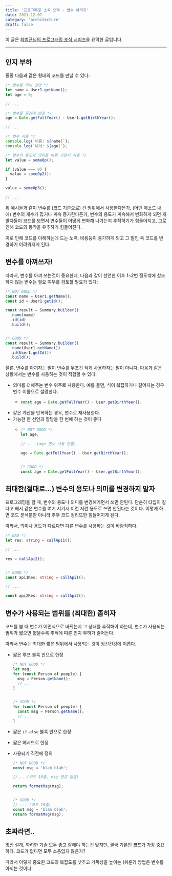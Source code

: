 ```yaml
---
title: '프로그래밍 초식 요약 - 변수 아끼기'
date: 2021-12-07
category: 'architecture'
draft: false
---
```


이 글은 [최범균님의 프로그래밍 초식 시리즈](https://www.youtube.com/watch?v=kRdML08R2Yo&list=PLwouWTPuIjUg0dmHoxgqNXyx3Acy7BNCz)을 요약한 글입니다.

<hr class="custom-hr">

## 인지 부하

종종 다음과 같은 형태의 코드를 만날 수 있다:

```js
/* 변수를 미리 선언 */
let name = User1.getName();
let age = 0;

// ...

/* 변수를 중간에 변경 */
age = Date.getFullYear() - User1.getBirthYear();

// ...

/* 변수 사용 */
console.log(`이름: ${name}`);
console.log(`나이: ${age}`);
```

```js
/* 변수의 용도와 의미를 바꿔 가면서 사용 */
let value = someOp();

if (value === 0) {
  value = someOp2();
}

value = someOp3();

// ...
```

위 예시들과 같이 변수를 (코드 기준으로) 긴 범위에서 사용한다든가, (어떤 메소드 내에) 변수의 개수가 많거나 계속 증가한다든가, 변수의 용도가 계속해서 변화하게 되면 개발자들이 코드를 보면서 변수들이 어떻게 변화해 나가는지 추적하기가 힘들어지고, 그로 인해 코드의 동작을 유추하기 힘들어진다.

이로 인해 코드를 이해하는데 드는 노력, 비용등이 증가하게 되고 그 말인 즉 코드를 변경하기 어려워지게 된다.

## 변수를 아껴쓰자!

따라서, 변수를 아껴 쓰는것이 중요한데, 다음과 같이 선언한 이후 1~2번 정도밖에 참조하지 않는 변수는 필요 여부를 검토할 필요가 있다:

```js
/* NOT GOOD */
const name = User1.getName();
const id = User1.getId();

const result = Summary.builder()
  .name(name)
  .id(id)
  .build();


/* GOOD */
const result = Summary.builder()
  .name(User1.getName())
  .id(User1.getId())
  .build();
```

물론, 변수를 아끼자는 말이 변수를 무조건 적게 사용하자는 말이 아니다. 다음과 같은 상황에서는 변수를 사용하는 것이 적합할 수 있다:

- 의미를 더해주는 변수 위주로 사용한다. 예를 들면, 식이 복잡하거나 길어지는 경우 변수 이름으로 설명한다.
  - ```js
    const age = Date.getFullYear() - User.getBirthYear();
    ```
- 같은 계산을 반복하는 경우, 변수로 재사용한다.
- 가능한 한 선언과 할당을 한 번에 하는 것이 좋다
  - ```js
    /* NOT GOOD */
    let age;

    // ... (age 변수 사용 안함)

    age = Date.getFullYear() - User.getBirthYear();


    /* GOOD */
    const age = Date.getFullYear() - User.getBirthYear();
    ```

## 최대한(절대로...) 변수의 용도나 의미를 변경하지 말자

프로그래밍을 할 때, 변수의 용도나 의미를 변경해가면서 쓰면 안된다. 단순히 타입이 같다고 해서 같은 변수를 여기 저기서 이런 저런 용도로 쓰면 안된다는 것이다. 이렇게 하면 코드 분석뿐만 아니라 추후 코드 정리또한 힘들어지게 된다.

따라서, 의미나 용도가 다르다면 다른 변수를 사용하는 것이 바람직하다.

```ts
/* BAD */
let res: string = callApi1();

// ...

res = callApi2();


/* GOOD */
const api1Res: string = callApi1();

// ...

const api2Res: string = callApi2();
```

## 변수가 사용되는 범위를 (최대한) 좁히자

코드를 볼 때 변수가 어떤식으로 바뀌는지 그 상태를 추적해야 하는데, 변수가 사용되는 범위가 짧으면 짧을수록 추적에 따른 인지 부하가 줄어든다.

따라서 변수는 최대한 짧은 범위에서 사용되는 것이 정신건강에 이롭다.

- 짧은 루프 블록 안으로 한정
  ```js
  /* NOT GOOD */
  let msg;
  for (const Person of people) {
    msg = Person.getName();
    // ...
  }


  /* GOOD */
  for (const Person of people) {
    const msg = Person.getName();
    // ...
  }
  ```

- 짧은 `if-else` 블록 안으로 한정
- 짧은 메서드로 한정
- 사용되기 직전에 정의
  ```js
  /* NOT GOOD */
  const msg = 'blah blah';

  //... (코드 10줄, msg 변경 없음)

  return formatMsg(msg);


  /* GOOD */
  // ... (코드 10줄)
  const msg = 'blah blah';
  return formatMsg(msg);
  ```

## 초짜라면..

멋진 설계, 화려한 기술 모두 좋고 잘해야 하는건 맞지만, 결국 기본인 **코드**가 가장 중요하다. 코드가 없다면 모두 소용없지 않은가?

따라서 이렇게 중요한 코드의 복잡도를 낮추고 가독성을 높이는 (쉬운?) 방법은 변수를 아끼는 것이다. 